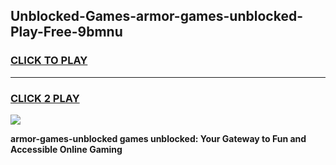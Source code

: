 
## Unblocked-Games-armor-games-unblocked-Play-Free-9bmnu
<h3>
<a href="https://premium76.site?title=armor-games-unblocked&ref=18A1">CLICK TO PLAY</a></h3>
<hr>

<h3>
<a href="https://premium76.site?title=armor-games-unblocked&ref=18A1">CLICK 2 PLAY</a>
  
</h3>

<a href="https://premium76.site?title=armor-games-unblocked&ref=18A1"><img src="https://clearcache.store/games.png"></a>


**armor-games-unblocked games unblocked: Your Gateway to Fun and Accessible Online Gaming**
